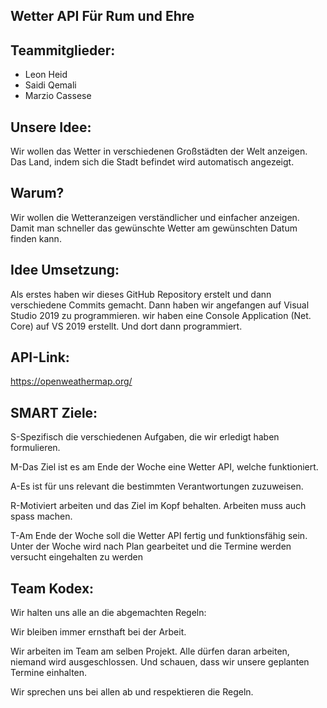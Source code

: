 ## Wetter API       Für Rum und Ehre

## Teammitglieder:
- Leon Heid
- Saidi Qemali
- Marzio Cassese

## Unsere Idee:

Wir wollen das Wetter in verschiedenen Großstädten der Welt anzeigen. Das Land, indem sich die Stadt befindet wird automatisch angezeigt.

## Warum?
Wir wollen die Wetteranzeigen verständlicher und einfacher anzeigen. Damit man schneller das gewünschte Wetter am gewünschten Datum finden kann.


## Idee Umsetzung:
Als erstes haben wir dieses GitHub Repository erstelt und dann verschiedene Commits gemacht. Dann haben wir angefangen auf Visual Studio 2019 zu programmieren. wir haben eine Console Application (Net. Core) auf VS 2019 erstellt. Und dort dann programmiert.
 
## API-Link:
 https://openweathermap.org/
 
## SMART Ziele:
S-Spezifisch die verschiedenen Aufgaben, die wir erledigt haben formulieren.

M-Das Ziel ist es am Ende der Woche eine Wetter API, welche funktioniert.

A-Es ist für uns relevant die bestimmten Verantwortungen zuzuweisen.

R-Motiviert arbeiten und das Ziel im Kopf behalten. Arbeiten muss auch spass machen.

T-Am Ende der Woche soll die Wetter API fertig und funktionsfähig sein. Unter der Woche wird nach Plan gearbeitet und die Termine werden versucht eingehalten zu werden

## Team Kodex:
Wir halten uns alle an die abgemachten Regeln:

Wir bleiben immer ernsthaft bei der Arbeit.

Wir arbeiten im Team am selben Projekt. Alle dürfen daran arbeiten, niemand wird ausgeschlossen. Und schauen, dass wir unsere geplanten Termine einhalten.

Wir sprechen uns bei allen ab und respektieren die Regeln.
